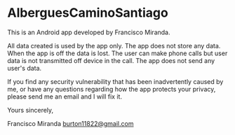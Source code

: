 # AlberguesCaminoSantiago

This is an  Android app developed by Francisco Miranda.

All data created is used by the app only. The app does not store any data. When the app is off the data is lost. 
The user can make phone calls but user data is not transmitted off device in the call.
The app does not send any user's data.

If you find any security vulnerability that has been inadvertently caused by me, or have any questions regarding 
how the app protects your privacy, please send me an email and I will fix it.

Yours sincerely,

Francisco Miranda
burton11822@gmail.com
